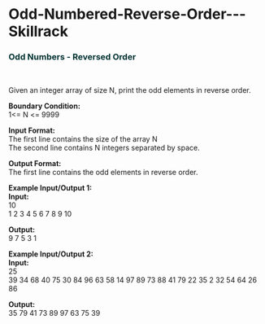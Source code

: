 # Odd-Numbered-Reverse-Order---Skillrack

<div class="ui raised segment big">
<h3 style="color:#003333">Odd Numbers - Reversed Order</h3>
<br> <p>Given an integer array of size N, print the odd elements in reverse order.</p>

<p><strong>Boundary Condition:</strong><br>
1&lt;= N &lt;= 9999</p>

<p><strong>Input Format:</strong><br>
The first line contains the size of the array N<br>
The second line contains N integers separated by space.</p>

<p><strong>Output Format:</strong><br>
The first line contains the odd elements in reverse order.</p>

<p><strong>Example Input/Output 1:<br>
Input:</strong><br>
10<br>
1 2 3 4 5 6 7 8 9 10</p>

<p><strong>Output:</strong><br>
9 7 5 3 1</p>

<p><strong>Example Input/Output 2:<br>
Input:</strong><br>
25<br>
39 34 68 40 75 30 84 96 63 58 14 97 89 73 88 41 79 22 35 2 32 54 64 26 86&nbsp;</p>

<p><strong>Output:</strong><br>
35 79 41 73 89 97 63 75 39</p>
